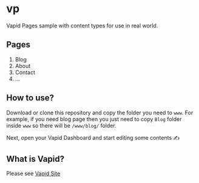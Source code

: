 # vp

Vapid Pages sample with content types for use in real world.

## Pages
1. Blog
2. About
3. Contact
4. ...

## How to use?

Download or clone this repository and copy the folder you need to `www`. For example, if you need blog page then you just need to copy `Blog` folder inside `www` so there will be `/www/blog/` folder.

Next, open your Vapid Dashboard and start editing some contents ✍

## What is Vapid?

Please see [Vapid Site](https://www.vapid.com)

